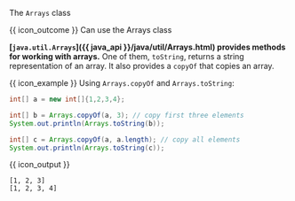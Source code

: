 <span id="title">The `Arrays` class</span>

<span id="prereqs"></span>

<span id="outcomes">{{ icon_outcome }} Can use the Arrays class</span>

<div id="body">

**[`java.util.Arrays`]({{ java_api }}/java/util/Arrays.html) provides methods for working with arrays.** One of them, `toString`, returns a string representation of an array. It also provides a `copyOf` that copies an array.

<box>

{{ icon_example }} Using `Arrays.copyOf` and `Arrays.toString`:

```java
int[] a = new int[]{1,2,3,4};

int[] b = Arrays.copyOf(a, 3); // copy first three elements
System.out.println(Arrays.toString(b));

int[] c = Arrays.copyOf(a, a.length); // copy all elements
System.out.println(Arrays.toString(c));
```
{{ icon_output }}
```
[1, 2, 3]
[1, 2, 3, 4]
```
</box>

</div>

<div id="extras">
<include src="exercisesPanel.md" boilerplate/>
</div>
